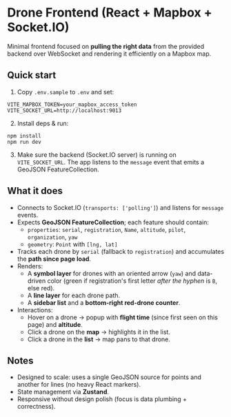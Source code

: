 # Drone Frontend (React + Mapbox + Socket.IO)

Minimal frontend focused on **pulling the right data** from the provided backend over WebSocket and rendering it efficiently on a Mapbox map.

## Quick start

1) Copy `.env.sample` to `.env` and set:
```
VITE_MAPBOX_TOKEN=your_mapbox_access_token
VITE_SOCKET_URL=http://localhost:9013
```

2) Install deps & run:
```
npm install
npm run dev
```

3) Make sure the backend (Socket.IO server) is running on `VITE_SOCKET_URL`. The app listens to the `message` event that emits a GeoJSON FeatureCollection.

## What it does

- Connects to Socket.IO (`transports: ['polling']`) and listens for `message` events.
- Expects **GeoJSON FeatureCollection**; each feature should contain:
  - `properties`: `serial`, `registration`, `Name`, `altitude`, `pilot`, `organization`, `yaw`
  - `geometry`: `Point` with `[lng, lat]`
- Tracks each drone by `serial` (fallback to `registration`) and accumulates the **path since page load**.
- Renders:
  - A **symbol layer** for drones with an oriented arrow (`yaw`) and data-driven color (green if registration's first letter *after the hyphen* is `B`, else red).
  - A **line layer** for each drone path.
  - A **sidebar list** and a **bottom-right red-drone counter**.
- Interactions:
  - Hover on a drone → popup with **flight time** (since first seen on this page) and **altitude**.
  - Click a drone on the **map** → highlights it in the list.
  - Click a drone in the **list** → map pans to that drone.

## Notes

- Designed to scale: uses a single GeoJSON source for points and another for lines (no heavy React markers).
- State management via **Zustand**.
- Responsive without design polish (focus is data plumbing + correctness).
